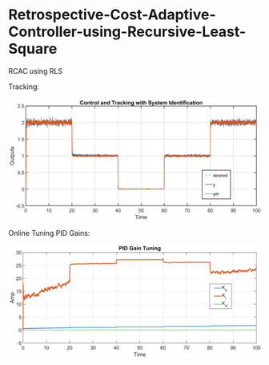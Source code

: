 # Retrospective-Cost-Adaptive-Controller-using-Recursive-Least-Square
RCAC using RLS

Tracking:

![alt text](https://github.com/98210184/Retrospective-Cost-Adaptive-Controller-using-Recursive-Least-Square/blob/main/images/Tracking.png?raw=true)

Online Tuning PID Gains:

![alt text](https://github.com/98210184/Retrospective-Cost-Adaptive-Controller-using-Recursive-Least-Square/blob/main/images/PID%20Gains.png?raw=true)


